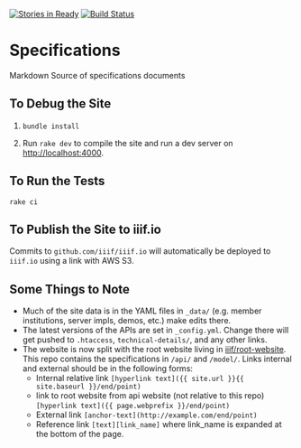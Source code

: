 [![Stories in Ready](https://badge.waffle.io/IIIF/iiif.io.png?label=ready&title=Ready)](https://waffle.io/IIIF/iiif.io)
[![Build Status](https://travis-ci.org/IIIF/iiif.io.svg?branch=master)](https://travis-ci.org/IIIF/iiif.io)

# Specifications

Markdown Source of specifications documents

## To Debug the Site

 1. `bundle install`

 2. Run `rake dev` to compile the site and run a dev server on [http://localhost:4000](http://localhost:4000).

## To Run the Tests

```
rake ci
```

## To Publish the Site to iiif.io

Commits to `github.com/iiif/iiif.io` will automatically be deployed to `iiif.io` using a link with AWS S3.

## Some Things to Note

 * Much of the site data is in the YAML files in `_data/` (e.g. member institutions, server impls, demos, etc.) make edits there.
 * The latest versions of the APIs are set in `_config.yml`. Change there will get pushed to `.htaccess`, `technical-details/`, and any other links.
 * The website is now split with the root website living in [iiif/root-website](https://github.com/IIIF/iiif-root-website). This repo contains the specifications in `/api/` and `/model/`. Links internal and external should be in the following forms:
    * Internal relative link `[hyperlink text]({{ site.url }}{{ site.baseurl }}/end/point)`
    * link to root website from api website (not relative to this repo) `[hyperlink text]({{ page.webprefix }}/end/point)`
    * External link `[anchor-text](http://example.com/end/point)`
    * Reference link `[text][link_name]` where link_name is expanded at the bottom of the page.
